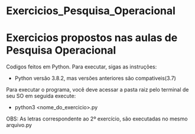 # Exercicios_Pesquisa_Operacional
# Exercicios propostos nas aulas de Pesquisa Operacional

Codigos feitos em Python. Para executar, sigas as instruções:

* Python versão 3.8.2, mas versões anteriores são compativeis(3.7)

Para executar o programa, você deve acessar a pasta raiz pelo terminal de seu SO
em seguida execute:

* python3 <nome_do_exercicio>.py

OBS: As letras correspondente ao 2º exercício, são executadas no mesmo arquivo.py




